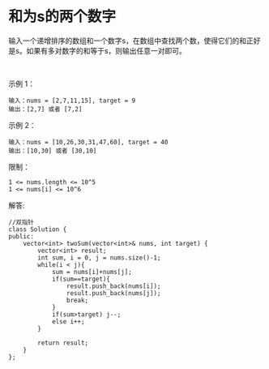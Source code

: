 #  和为s的两个数字

输入一个递增排序的数组和一个数字s，在数组中查找两个数，使得它们的和正好是s。如果有多对数字的和等于s，则输出任意一对即可。

 

示例 1：
```
输入：nums = [2,7,11,15], target = 9
输出：[2,7] 或者 [7,2]
```
示例 2：
```
输入：nums = [10,26,30,31,47,60], target = 40
输出：[10,30] 或者 [30,10]
```

限制：
```
1 <= nums.length <= 10^5
1 <= nums[i] <= 10^6
```

解答:
```
//双指针
class Solution {
public:
    vector<int> twoSum(vector<int>& nums, int target) {  
        vector<int> result;
        int sum, i = 0, j = nums.size()-1;
        while(i < j){
            sum = nums[i]+nums[j];
            if(sum==target){
                result.push_back(nums[i]);
                result.push_back(nums[j]);
                break;
            }
            if(sum>target) j--;
            else i++;
        }
        
        return result;
    }
};
```
